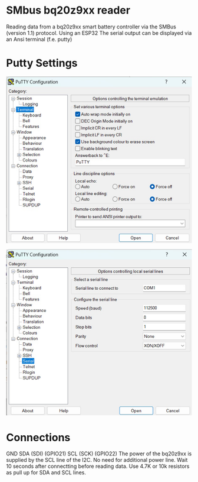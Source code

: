 # SMbus bq20z9xx reader
Reading data from a bq20z9xx smart battery controller via the SMBus (version 1.1) protocol. Using an ESP32
The serial output can be displayed via an Ansi terminal (f.e. putty)
# Putty Settings
![putty_screen_1](pictures/putty_screen_1.jpg)

![putty_screen_1](pictures/putty_screen_2.jpg)
# Connections
GND
SDA (SDI) (GPIO21)
SCL (SCK) (GPIO22)
The power of the bq20z9xx is supplied by the SCL line of the I2C. No need for additional power line. Wait 10 seconds after connectting before reading data. Use 4.7K or 10k resistors as pull up for SDA and SCL lines.

